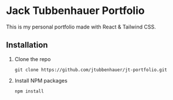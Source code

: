# Jack Tubbenhauer Portfolio

This is my personal portfolio made with React & Tailwind CSS.

## Installation

1. Clone the repo

   ```git clone https://github.com/jtubbenhauer/jt-portfolio.git```

2. Install NPM packages

   ```npm install```
